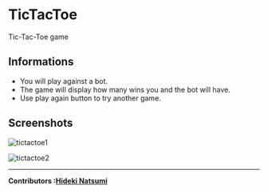 # TicTacToe
Tic-Tac-Toe game 



Informations
-
<ul>
<li>You will play against a bot.</li>
<li>The game will display how many wins you and the bot will have.</li>
<li>Use play again button to try another game.</li>
</ul>

Screenshots
-
![tictactoe1](https://user-images.githubusercontent.com/96385473/196806135-10fd3940-5c1d-48e0-ab13-6744234f83ac.png)

![tictactoe2](https://user-images.githubusercontent.com/96385473/196806137-34c54b74-0b99-44e3-a19f-44bea9032096.png)

---
<strong>Contributors :[Hideki Natsumi](https://github.com/HidekiNatsumi) 
